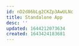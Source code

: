 ```yaml
---
id: nD2d86bLg2CKZp3AwULNc
title: Standalone App
desc: ''
updated: 1644212073634
created: 1643424183681
---
```


